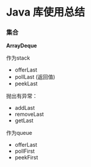 # Java 库使用总结

### 集合

**ArrayDeque**

作为stack 
- offerLast 
- pollLast (返回值)
- peekLast

抛出有异常：
- addLast
- removeLast
- getLast

作为queue
- offerLast 
- pollFirst
- peekFirst

